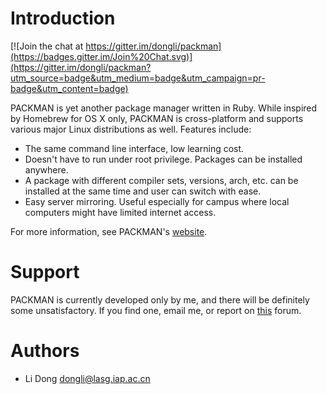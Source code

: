 Introduction
============

[![Join the chat at https://gitter.im/dongli/packman](https://badges.gitter.im/Join%20Chat.svg)](https://gitter.im/dongli/packman?utm_source=badge&utm_medium=badge&utm_campaign=pr-badge&utm_content=badge)

PACKMAN is yet another package manager written in Ruby. While inspired by Homebrew for OS X only, PACKMAN is cross-platform and supports various major Linux distributions as well. Features include:

- The same command line interface, low learning cost. 
- Doesn't have to run under root privilege. Packages can be installed anywhere.
- A package with different compiler sets, versions, arch, etc. can be installed at the same time and user can switch with ease.
- Easy server mirroring. Useful especially for campus where local computers might have limited internet access.

For more information, see PACKMAN's [website](http://dongli.github.io/packman/).

Support
=======

PACKMAN is currently developed only by me, and there will be definitely some unsatisfactory. If you find one, email me, or report on [this](https://ogx.io/project/packman) forum.

Authors
=======

- Li Dong <dongli@lasg.iap.ac.cn>
